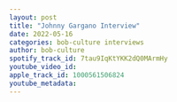 ```yaml
---
layout: post
title: "Johnny Gargano Interview"
date: 2022-05-16
categories: bob-culture interviews
author: bob-culture
spotify_track_id: 7tau9IqKtYKK2dQ0MArmHy
youtube_video_id: 
apple_track_id: 1000561506824
youtube_metadata: 
---
```

